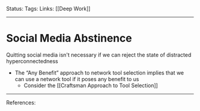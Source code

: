 Status:
Tags:
Links: [[Deep Work]]
___
# Social Media Abstinence
Quitting social media isn't necessary if we can reject the state of distracted hyperconnectedness
-   The “Any Benefit” approach to network tool selection implies that we can use a network tool if it poses any benefit to us
	-   Consider the [[Craftsman Approach to Tool Selection]]
___
References: